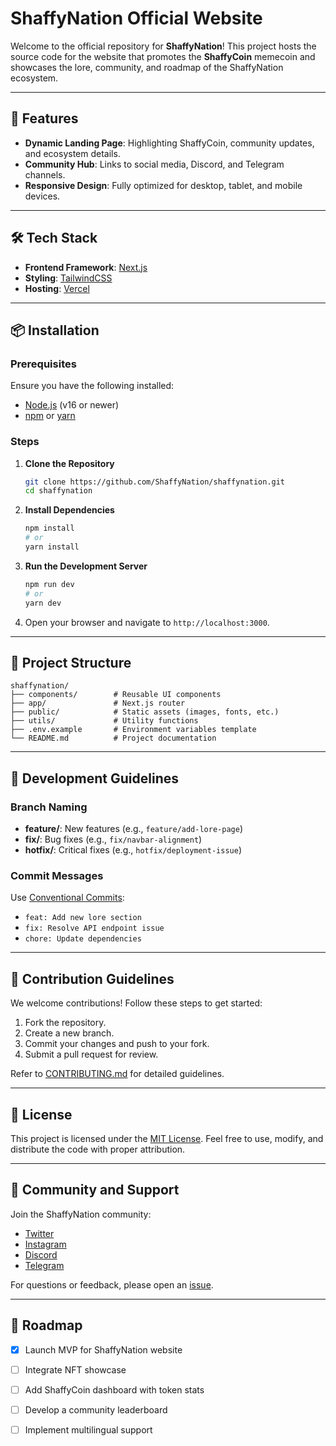 # ShaffyNation Official Website

Welcome to the official repository for **ShaffyNation**! This project hosts the source code for the website that promotes the **ShaffyCoin** memecoin and showcases the lore, community, and roadmap of the ShaffyNation ecosystem.

---

## 🚀 Features

- **Dynamic Landing Page**: Highlighting ShaffyCoin, community updates, and ecosystem details.
- **Community Hub**: Links to social media, Discord, and Telegram channels.
- **Responsive Design**: Fully optimized for desktop, tablet, and mobile devices.

---

## 🛠️ Tech Stack

- **Frontend Framework**: [Next.js](https://nextjs.org/)
- **Styling**: [TailwindCSS](https://tailwindcss.com/)
- **Hosting**: [Vercel](https://vercel.com/)

---

## 📦 Installation

### Prerequisites

Ensure you have the following installed:
- [Node.js](https://nodejs.org/) (v16 or newer)
- [npm](https://www.npmjs.com/) or [yarn](https://yarnpkg.com/)

### Steps

1. **Clone the Repository**
   ```bash
   git clone https://github.com/ShaffyNation/shaffynation.git
   cd shaffynation
   ```

2. **Install Dependencies**
   ```bash
   npm install
   # or
   yarn install
   ```

3. **Run the Development Server**
   ```bash
   npm run dev
   # or
   yarn dev
   ```

4. Open your browser and navigate to `http://localhost:3000`.

---

## 📁 Project Structure

```plaintext
shaffynation/
├── components/        # Reusable UI components
├── app/               # Next.js router
├── public/            # Static assets (images, fonts, etc.)
├── utils/             # Utility functions
├── .env.example       # Environment variables template
└── README.md          # Project documentation
```

---

## 🚧 Development Guidelines

### Branch Naming
- **feature/**: New features (e.g., `feature/add-lore-page`)
- **fix/**: Bug fixes (e.g., `fix/navbar-alignment`)
- **hotfix/**: Critical fixes (e.g., `hotfix/deployment-issue`)

### Commit Messages
Use [Conventional Commits](https://www.conventionalcommits.org/en/v1.0.0/):
- `feat: Add new lore section`
- `fix: Resolve API endpoint issue`
- `chore: Update dependencies`

---

## 📝 Contribution Guidelines

We welcome contributions! Follow these steps to get started:

1. Fork the repository.
2. Create a new branch.
3. Commit your changes and push to your fork.
4. Submit a pull request for review.

Refer to [CONTRIBUTING.md](CONTRIBUTING.md) for detailed guidelines.

---

## 📜 License

This project is licensed under the [MIT License](LICENSE). Feel free to use, modify, and distribute the code with proper attribution.

---

## 💬 Community and Support

Join the ShaffyNation community:
- [Twitter](https://twitter.com/shaffynation)
- [Instagram](https://instagram.com/shaffynation)
- [Discord](https://discord.gg/shaffynation)
- [Telegram](https://t.me/shaffynation)

For questions or feedback, please open an [issue](https://github.com/yourusername/shaffynation/issues).

---

## 🔮 Roadmap

- [x] Launch MVP for ShaffyNation website
- [ ] Integrate NFT showcase
- [ ] Add ShaffyCoin dashboard with token stats
- [ ] Develop a community leaderboard
- [ ] Implement multilingual support

